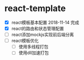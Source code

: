 # react-template

- [x] react模板基本配置 2018-11-14 完成
- [x] react的路由和状态管理配置
- [ ] react添加mockjs实现前后端分离
- [ ] react模板优化
    - [ ] 使用多线程打包
    - [ ] 使用dll加速打包
